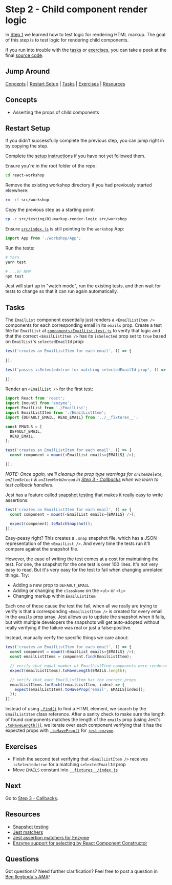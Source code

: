 # Step 2 - Child component render logic

In [Step 1](../01-markup-render-logic/) we learned how to test logic for rendering HTML markup. The goal of this step is to test logic for rendering child components.

If you run into trouble with the [tasks](#tasks) or [exercises](#exercises), you can take a peek at the final [source code](./).

## Jump Around

[Concepts](#concepts) | [Restart Setup](#restart-setup) | [Tasks](#tasks) | [Exercises](#exercises) | [Resources](#resources)

## Concepts

- Asserting the props of child components

## Restart Setup

If you didn't successfully complete the previous step, you can jump right in by copying the step.

Complete the [setup instructions](../00-begin) if you have not yet followed them.

Ensure you're in the root folder of the repo:

```sh
cd react-workshop
```

Remove the existing workshop directory if you had previously started elsewhere:

```sh
rm -rf src/workshop
```

Copy the previous step as a starting point:

```sh
cp -r src/testing/01-markup-render-logic src/workshop
```

Ensure [`src/index.js`](../../index.js#L3) is still pointing to the `workshop` App:

```js
import App from './workshop/App';
```

Run the tests:

```sh
# Yarn
yarn test

# ...or NPM
npm test
```

Jest will start up in "watch mode", run the existing tests, and then wait for tests to change so that it can run again automatically.

## Tasks

The `EmailList` component essentially just renders a `<EmailListItem />` components for each corresponding email in its `emails` prop. Create a test file for `EmailList` at [`components/EmailList.test.js`](components/EmailList.test.js) to verify that logic and that the correct `<EmailListItem />` has its `isSelected` prop set to `true` based on `EmailList`'s `selectedEmailId` prop:

```js
test('creates an EmailListItem for each email', () => {
  
});

test('passes isSelected=true for matching selectedEmailId prop', () => {
  
});
```

Render an `<EmailList />` for the first test:

```js
import React from 'react';
import {mount} from 'enzyme';
import EmailList from './EmailList';
import EmailListItem from './EmailListItem';
import {DEFAULT_EMAIL, READ_EMAIL} from '../__fixtures__';

const EMAILS = [
  DEFAULT_EMAIL,
  READ_EMAIL,
];

test('creates an EmailListItem for each email', () => {
  const component = mount(<EmailList emails={EMAILS} />);

});
```

_NOTE: Once again, we'll cleanup the prop type warnings for `onItemDelete`, `onItemSelect` & `onItemMarkUnread` in [Step 3 - Callbacks](../03-callbacks/) when we learn to test callback handlers._

Jest has a feature called [snapshot testing](https://jestjs.io/docs/en/snapshot-testing) that makes it really easy to write assertions:

```js
test('creates an EmailListItem for each email', () => {
  const component = mount(<EmailList emails={EMAILS} />);

  expect(component).toMatchSnapshot();
});
```

Easy-peasy right? This creates a `.snap` snapshot file, which has a JSON representation of the `<EmailList />`. And every time the tests run it'll compare against the snapshot file.

However, the ease of writing the test comes at a cost for maintaining the test. For one, the snapshot for the one test is over 100 lines. It's not very easy to read. But it's very easy for the test to fail when changing unrelated things. Try:

- Adding a new prop to `DEFAULT_EMAIL`
- Adding or changing the `className` on the `<ul>` or `<li>`
- Changing markup within `EmailListItem`

Each one of these cause the test the fail, when all we really are trying to verify is that a corresponding `<EmailListItem />` is created for every email in the `emails` prop array. Jest allows us to update the snapshot when it fails, but with multiple developers the snapshots will get auto-adopted without really verifying if the failure was real or just a false-positive.

Instead, manually verify the specific things we care about:

```js
test('creates an EmailListItem for each email', () => {
  const component = mount(<EmailList emails={EMAILS} />);
  const emailListItems = component.find(EmailListItem);

  // verify that equal number of EmailListItem components were rendered
  expect(emailListItems).toHaveLength(EMAILS.length);

  // verify that each EmailListItem has the correct props
  emailListItems.forEach((emailListItem, index) => {
    expect(emailListItem).toHaveProp('email', EMAILS[index]);
  });
});
```

Instead of using [`.find()`](http://airbnb.io/enzyme/docs/api/ReactWrapper/find.html) to find a HTML element, we search by the `EmailListItem` class reference. After a sanity check to make sure the length of found components matches the length of the `emails` prop (using Jest's [`.toHaveLength()`](https://jestjs.io/docs/en/expect#tohavelengthnumber)), we iterate over each component verifying that it has the expected props with [`.toHaveProp()`](https://github.com/FormidableLabs/enzyme-matchers#tohaveprop) for [`jest-enzyme`](https://github.com/FormidableLabs/enzyme-matchers).

## Exercises

- Finish the second test verifying that `<EmailListItem />` receives `isSelected=true` for a matching `selectedEmailId` prop 
- Move `EMAILS` constant into [`__fixtures__/index.js`](__fixtures__/index.js)

## Next

Go to [Step 3 - Callbacks](../03-callbacks/).

## Resources

- [Snapshot testing](https://jestjs.io/docs/en/snapshot-testing)
- [Jest matchers](https://jestjs.io/docs/en/expect#tohavelengthnumber)
- [Jest assertion matchers for Enzyme](https://github.com/FormidableLabs/enzyme-matchers)
- [Enzyme support for selecting by React Component Constructor](http://airbnb.io/enzyme/docs/api/selector.html#3-a-react-component-constructor)

## Questions

Got questions? Need further clarification? Feel free to post a question in [Ben Ilegbodu's AMA](http://www.benmvp.com/ama/)!
